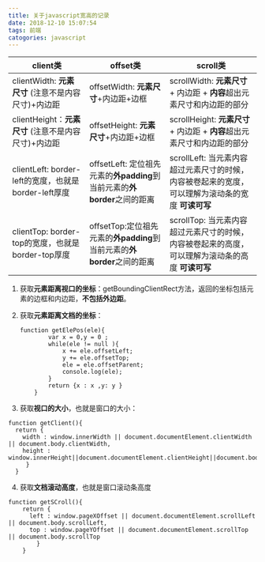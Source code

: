 ```yaml
---
title: 关于javascript宽高的记录
date: 2018-12-10 15:07:54
tags: 前端
catogories: javascript
---
```


| client类                                              | offset类                                                     | scroll类                                                     |
| ----------------------------------------------------- | ------------------------------------------------------------ | ------------------------------------------------------------ |
| clientWidth:  **元素尺寸** (注意不是内容尺寸)+内边距  | offsetWidth:  **元素尺寸**+内边距+边框                       | scrollWidth: **元素尺寸** + 内边距 + **内容**超出元素尺寸和内边距的部分 |
| clientHeight：**元素尺寸** (注意不是内容尺寸)+内边距  | offsetHeight: **元素尺寸**+内边距+边框                       | scrollHeight: **元素尺寸** + 内边距 + **内容**超出元素尺寸和内边距的部分 |
| clientLeft: border-left的宽度，也就是 border-left厚度 | offsetLeft: 定位祖先元素的**外padding**到当前元素的**外border**之间的距离 | scrollLeft: 当元素内容超过元素尺寸的时候，内容被卷起来的宽度，可以理解为滚动条的宽度   **可读可写** |
| clientTop: border-top的宽度，也就是border-top厚度     | offsetTop:定位祖先元素的**外padding**到当前元素的**外border**之间的距离 | scrollTop: 当元素内容超过元素尺寸的时候， 内容被卷起来的高度，可以理解为滚动条的高度     **可读可写** |

1. 获取**元素距离视口的坐标**：getBoundingClientRect方法，返回的坐标包括元素的边框和内边距，**不包括外边距**。

2. 获取**元素距离文档的坐标**：

   ```
   function getElePos(ele){
           var x = 0,y = 0 ;
           while(ele != null ){
               x += ele.offsetLeft;
               y += ele.offsetTop;
               ele = ele.offsetParent;
               console.log(ele);
           }
           return {x : x ,y: y }
       }
   ```

3. 获取**视口的大小**，也就是窗口的大小：

```
function getClient(){
  return {
  	width : window.innerWidth || document.documentElement.clientWidth || document.body.clientWidth,
  	height : window.innerHeight||document.documentElement.clientHeight||document.body.clientHeight
	 }
  }
```
4. 获取**文档滚动高度**，也就是窗口滚动条高度

```
function getSCroll(){
    return {
      left : window.pageXOffset || document.documentElement.scrollLeft || document.body.scrollLeft,
      top : window.pageYOffset || document.documentElement.scrollTop || document.body.scrollTop
        }
    }
```

